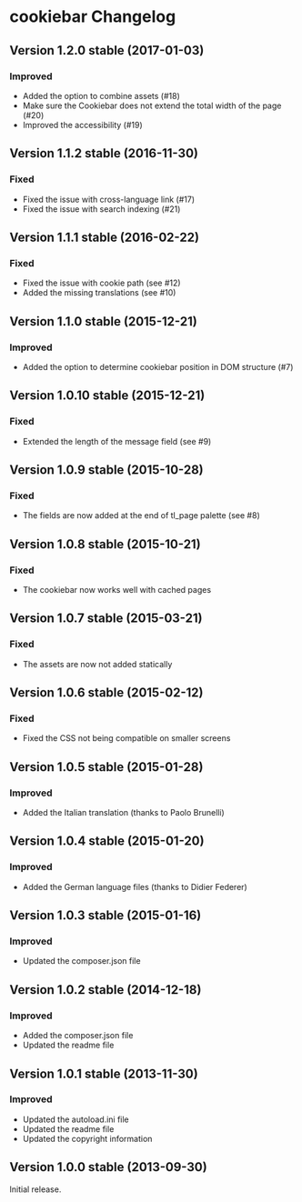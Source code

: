 cookiebar Changelog
===================

Version 1.2.0 stable (2017-01-03)
---------------------------------

### Improved
- Added the option to combine assets (#18)
- Make sure the Cookiebar does not extend the total width of the page (#20)
- Improved the accessibility (#19)


Version 1.1.2 stable (2016-11-30)
---------------------------------

### Fixed
- Fixed the issue with cross-language link (#17)
- Fixed the issue with search indexing (#21)


Version 1.1.1 stable (2016-02-22)
---------------------------------

### Fixed
- Fixed the issue with cookie path (see #12)
- Added the missing translations (see #10)


Version 1.1.0 stable (2015-12-21)
---------------------------------

### Improved
- Added the option to determine cookiebar position in DOM structure (#7)


Version 1.0.10 stable (2015-12-21)
---------------------------------

### Fixed
- Extended the length of the message field (see #9)


Version 1.0.9 stable (2015-10-28)
---------------------------------

### Fixed
- The fields are now added at the end of tl_page palette (see #8)


Version 1.0.8 stable (2015-10-21)
---------------------------------

### Fixed
- The cookiebar now works well with cached pages


Version 1.0.7 stable (2015-03-21)
---------------------------------

### Fixed
- The assets are now not added statically


Version 1.0.6 stable (2015-02-12)
---------------------------------

### Fixed
- Fixed the CSS not being compatible on smaller screens


Version 1.0.5 stable (2015-01-28)
---------------------------------

### Improved
- Added the Italian translation (thanks to Paolo Brunelli)


Version 1.0.4 stable (2015-01-20)
---------------------------------

### Improved
- Added the German language files (thanks to Didier Federer)


Version 1.0.3 stable (2015-01-16)
---------------------------------

### Improved
- Updated the composer.json file


Version 1.0.2 stable (2014-12-18)
---------------------------------

### Improved
- Added the composer.json file
- Updated the readme file


Version 1.0.1 stable (2013-11-30)
---------------------------------

### Improved
- Updated the autoload.ini file
- Updated the readme file
- Updated the copyright information


Version 1.0.0 stable (2013-09-30)
---------------------------------

Initial release.
